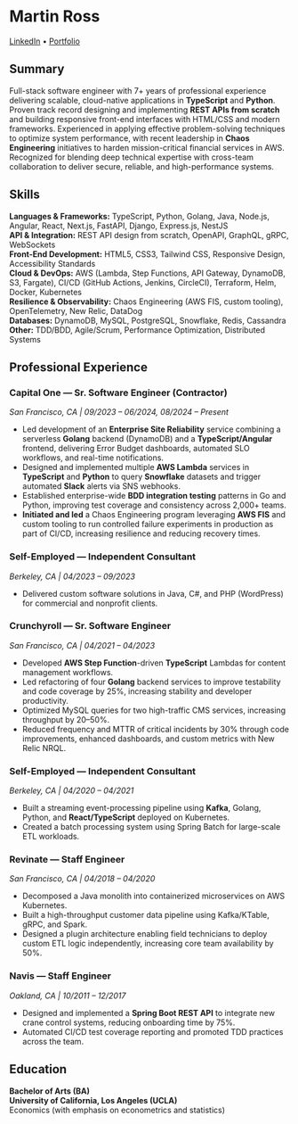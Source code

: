 # Martin Ross
[LinkedIn](https://www.linkedin.com/in/mdross510/) • [Portfolio](https://noodnik2.github.io/)

## Summary
Full-stack software engineer with 7+ years of professional experience delivering scalable, cloud-native applications in **TypeScript** and **Python**. Proven track record designing and implementing **REST APIs from scratch** and building responsive front-end interfaces with HTML/CSS and modern frameworks. Experienced in applying effective problem-solving techniques to optimize system performance, with recent leadership in **Chaos Engineering** initiatives to harden mission-critical financial services in AWS. Recognized for blending deep technical expertise with cross-team collaboration to deliver secure, reliable, and high-performance systems.

## Skills
**Languages & Frameworks:** TypeScript, Python, Golang, Java, Node.js, Angular, React, Next.js, FastAPI, Django, Express.js, NestJS  
**API & Integration:** REST API design from scratch, OpenAPI, GraphQL, gRPC, WebSockets  
**Front-End Development:** HTML5, CSS3, Tailwind CSS, Responsive Design, Accessibility Standards  
**Cloud & DevOps:** AWS (Lambda, Step Functions, API Gateway, DynamoDB, S3, Fargate), CI/CD (GitHub Actions, Jenkins, CircleCI), Terraform, Helm, Docker, Kubernetes  
**Resilience & Observability:** Chaos Engineering (AWS FIS, custom tooling), OpenTelemetry, New Relic, DataDog  
**Databases:** DynamoDB, MySQL, PostgreSQL, Snowflake, Redis, Cassandra  
**Other:** TDD/BDD, Agile/Scrum, Performance Optimization, Distributed Systems

## Professional Experience

### Capital One — Sr. Software Engineer (Contractor)
*San Francisco, CA | 09/2023 – 06/2024, 08/2024 – Present*
- Led development of an **Enterprise Site Reliability** service combining a serverless **Golang** backend (DynamoDB) and a **TypeScript/Angular** frontend, delivering Error Budget dashboards, automated SLO workflows, and real-time notifications.
- Designed and implemented multiple **AWS Lambda** services in **TypeScript** and **Python** to query **Snowflake** datasets and trigger automated **Slack** alerts via SNS webhooks.
- Established enterprise-wide **BDD integration testing** patterns in Go and Python, improving test coverage and consistency across 2,000+ teams.
- **Initiated and led** a Chaos Engineering program leveraging **AWS FIS** and custom tooling to run controlled failure experiments in production as part of CI/CD, increasing resilience and reducing recovery times.

### Self-Employed — Independent Consultant
*Berkeley, CA | 04/2023 – 09/2023*
- Delivered custom software solutions in Java, C#, and PHP (WordPress) for commercial and nonprofit clients.

### Crunchyroll — Sr. Software Engineer
*San Francisco, CA | 04/2021 – 04/2023*
- Developed **AWS Step Function**-driven **TypeScript** Lambdas for content management workflows.
- Led refactoring of four **Golang** backend services to improve testability and code coverage by 25%, increasing stability and developer productivity.
- Optimized MySQL queries for two high-traffic CMS services, increasing throughput by 20–50%.
- Reduced frequency and MTTR of critical incidents by 30% through code improvements, enhanced dashboards, and custom metrics with New Relic NRQL.

### Self-Employed — Independent Consultant
*Berkeley, CA | 04/2020 – 04/2021*
- Built a streaming event-processing pipeline using **Kafka**, Golang, Python, and **React/TypeScript** deployed on Kubernetes.
- Created a batch processing system using Spring Batch for large-scale ETL workloads.

### Revinate — Staff Engineer
*San Francisco, CA | 04/2018 – 04/2020*
- Decomposed a Java monolith into containerized microservices on AWS Kubernetes.
- Built a high-throughput customer data pipeline using Kafka/KTable, gRPC, and Spark.
- Designed a plugin architecture enabling field technicians to deploy custom ETL logic independently, increasing core team availability by 50%.

### Navis — Staff Engineer
*Oakland, CA | 10/2011 – 12/2017*
- Designed and implemented a **Spring Boot REST API** to integrate new crane control systems, reducing onboarding time by 75%.
- Automated CI/CD test coverage reporting and promoted TDD practices across the team.

## Education
**Bachelor of Arts (BA)**  
**University of California, Los Angeles (UCLA)**  
Economics (with emphasis on econometrics and statistics)
